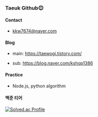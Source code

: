 ### Taeuk Github😊 

<!--
**kk7674/kk7674** is a ✨ _special_ ✨ repository because its `README.md` (this file) appears on your GitHub profile.

Here are some ideas to get you started:


- 🌱 I’m currently learning ...
- 👯 I’m looking to collaborate on ...
- 🤔 I’m looking for help with ...
- 💬 Ask me about ...
- 📫 How to reach me: ...
- 😄 Pronouns: ...
- ⚡ Fun fact: ...
-->


#### Contact

- kkw7674@naver.com

#### Blog
  
- main: https://taewogi.tistory.com/  
  
- sub: https://blog.naver.com/kshop1386

#### Practice

- Node.js, python algorithm
  
#### 백준 티어
  
 [![Solved.ac Profile](http://mazassumnida.wtf/api/v2/generate_badge?boj=kkw7674)](https://solved.ac/kkw7674/)
